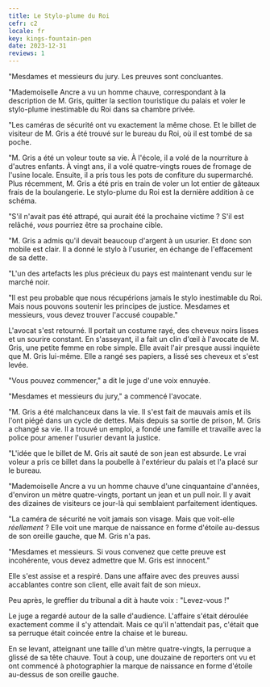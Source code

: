 ```yaml
---
title: Le Stylo-plume du Roi
cefr: c2
locale: fr
key: kings-fountain-pen
date: 2023-12-31
reviews: 1
---
```


"Mesdames et messieurs du jury. Les preuves sont concluantes.

"Mademoiselle Ancre a vu un homme chauve, correspondant à la description de M. Gris, quitter la section touristique du palais et voler le stylo-plume inestimable du Roi dans sa chambre privée.

"Les caméras de sécurité ont vu exactement la même chose. Et le billet de visiteur de M. Gris a été trouvé sur le bureau du Roi, où il est tombé de sa poche.

"M. Gris a été un voleur toute sa vie. À l'école, il a volé de la nourriture à d'autres enfants. À vingt ans, il a volé quatre-vingts roues de fromage de l'usine locale. Ensuite, il a pris tous les pots de confiture du supermarché. Plus récemment, M. Gris a été pris en train de voler un lot entier de gâteaux frais de la boulangerie. Le stylo-plume du Roi est la dernière addition à ce schéma.

"S'il n'avait pas été attrapé, qui aurait été la prochaine victime ? S'il est relâché, *vous* pourriez être sa prochaine cible.

"M. Gris a admis qu'il devait beaucoup d'argent à un usurier. Et donc son mobile est clair. Il a donné le stylo à l'usurier, en échange de l'effacement de sa dette.

"L'un des artefacts les plus précieux du pays est maintenant vendu sur le marché noir.

"Il est peu probable que nous récupérions jamais le stylo inestimable du Roi. Mais nous pouvons soutenir les principes de justice. Mesdames et messieurs, vous devez trouver l'accusé coupable."

L'avocat s'est retourné. Il portait un costume rayé, des cheveux noirs lisses et un sourire constant. En s'asseyant, il a fait un clin d'œil à l'avocate de M. Gris, une petite femme en robe simple. Elle avait l'air presque aussi inquiète que M. Gris lui-même. Elle a rangé ses papiers, a lissé ses cheveux et s'est levée.

"Vous pouvez commencer," a dit le juge d'une voix ennuyée.

"Mesdames et messieurs du jury," a commencé l'avocate.

"M. Gris a été malchanceux dans la vie. Il s'est fait de mauvais amis et ils l'ont piégé dans un cycle de dettes. Mais depuis sa sortie de prison, M. Gris a changé sa vie. Il a trouvé un emploi, a fondé une famille et travaille avec la police pour amener l'usurier devant la justice.

"L'idée que le billet de M. Gris ait sauté de son jean est absurde. Le vrai voleur a pris ce billet dans la poubelle à l'extérieur du palais et l'a placé sur le bureau.

"Mademoiselle Ancre a vu un homme chauve d'une cinquantaine d'années, d'environ un mètre quatre-vingts, portant un jean et un pull noir. Il y avait des dizaines de visiteurs ce jour-là qui semblaient parfaitement identiques.

"La caméra de sécurité ne voit jamais son visage. Mais que voit-elle *réellement* ? Elle voit une marque de naissance en forme d'étoile au-dessus de son oreille gauche, que M. Gris n'a pas.

"Mesdames et messieurs. Si vous convenez que cette preuve est incohérente, vous devez admettre que M. Gris est innocent."

Elle s'est assise et a respiré. Dans une affaire avec des preuves aussi accablantes contre son client, elle avait fait de son mieux.

Peu après, le greffier du tribunal a dit à haute voix : "Levez-vous !"

Le juge a regardé autour de la salle d'audience. L'affaire s'était déroulée exactement comme il s'y attendait. Mais ce qu'il n'attendait pas, c'était que sa perruque était coincée entre la chaise et le bureau.

En se levant, atteignant une taille d'un mètre quatre-vingts, la perruque a glissé de sa tête chauve. Tout à coup, une douzaine de reporters ont vu et ont commencé à photographier la marque de naissance en forme d'étoile au-dessus de son oreille gauche.